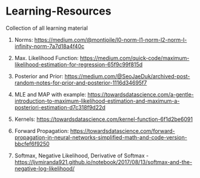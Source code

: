 # Learning-Resources
Collection of all learning material


1. Norms: https://medium.com/@montjoile/l0-norm-l1-norm-l2-norm-l-infinity-norm-7a7d18a4f40c

2. Max. Likelihood Function: https://medium.com/quick-code/maximum-likelihood-estimation-for-regression-65f9c99f815d

3. Posterior and Prior: https://medium.com/@SeoJaeDuk/archived-post-random-notes-for-prior-and-posterior-1116d34695f7

4. MLE and MAP with example:
https://towardsdatascience.com/a-gentle-introduction-to-maximum-likelihood-estimation-and-maximum-a-posteriori-estimation-d7c318f9d22d

5. Kernels: https://towardsdatascience.com/kernel-function-6f1d2be6091

6. Forward Propagation: https://towardsdatascience.com/forward-propagation-in-neural-networks-simplified-math-and-code-version-bbcfef6f9250

7. Softmax, Negative Likelihood, Derivative of Softmax - https://ljvmiranda921.github.io/notebook/2017/08/13/softmax-and-the-negative-log-likelihood/
